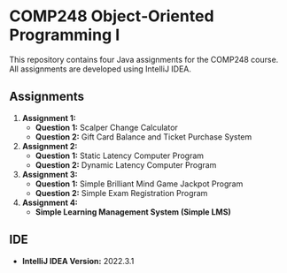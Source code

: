 # COMP248 Object‑Oriented Programming I 

This repository contains four Java assignments for the COMP248 course. All assignments are developed using IntelliJ IDEA.

## Assignments

1. **Assignment 1:**
    - **Question 1:** Scalper Change Calculator
    - **Question 2:** Gift Card Balance and Ticket Purchase System
2. **Assignment 2:**
    - **Question 1:** Static Latency Computer Program
    - **Question 2:** Dynamic Latency Computer Program
3. **Assignment 3:**
    - **Question 1:** Simple Brilliant Mind Game Jackpot Program
    - **Question 2:** Simple Exam Registration Program
4. **Assignment 4:**
    - **Simple Learning Management System (Simple LMS)**

## IDE

- **IntelliJ IDEA Version:** 2022.3.1
